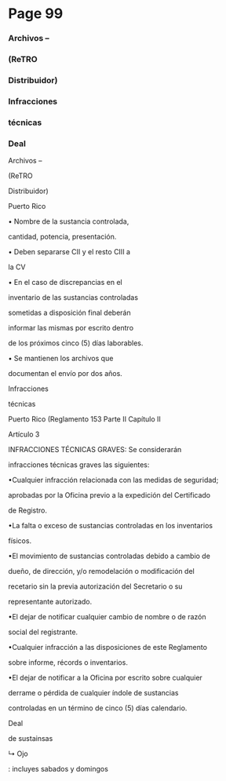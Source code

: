 # Page 99

### Archivos –

### (ReTRO

### Distribuidor)

### Infracciones

### técnicas

### Deal

Archivos –

(ReTRO

Distribuidor)

Puerto Rico

• Nombre de la sustancia controlada,

cantidad, potencia, presentación.

• Deben separarse CII y el resto CIII a

la CV

• En el caso de discrepancias en el

inventario de las sustancias controladas

sometidas a disposición final deberán

informar las mismas por escrito dentro

de los próximos cinco (5) días laborables.

• Se mantienen los archivos que

documentan el envío por dos años.

Infracciones

técnicas

Puerto Rico (Reglamento 153 Parte II Capítulo II

Artículo 3

INFRACCIONES TÉCNICAS GRAVES: Se considerarán

infracciones técnicas graves las siguientes:

•Cualquier infracción relacionada con las medidas de seguridad;

aprobadas por la Oficina previo a la expedición del Certificado

de Registro.

•La falta o exceso de sustancias controladas en los inventarios

físicos.

•El movimiento de sustancias controladas debido a cambio de

dueño, de dirección, y/o remodelación o modificación del

recetario sin la previa autorización del Secretario o su

representante autorizado.

•El dejar de notificar cualquier cambio de nombre o de razón

social del registrante.

•Cualquier infracción a las disposiciones de este Reglamento

sobre informe, récords o inventarios.

•El dejar de notificar a la Oficina por escrito sobre cualquier

derrame o pérdida de cualquier índole de sustancias

controladas en un término de cinco (5) días calendario.

Deal

de sustainsas

↳ Ojo

: incluyes sabados y domingos

